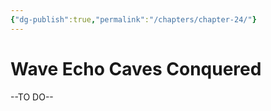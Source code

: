 ```yaml
---
{"dg-publish":true,"permalink":"/chapters/chapter-24/"}
---
```


# Wave Echo Caves Conquered

--TO DO--
